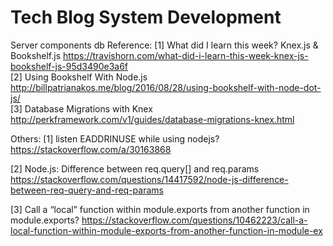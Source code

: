 # Tech Blog System Development
Server components
db
Reference:
[1] What did I learn this week? Knex.js & Bookshelf.js https://travishorn.com/what-did-i-learn-this-week-knex-js-bookshelf-js-95d3490e3a6f <br>
[2] Using Bookshelf With Node.js
http://billpatrianakos.me/blog/2016/08/28/using-bookshelf-with-node-dot-js/ <br>
[3] Database Migrations with Knex
http://perkframework.com/v1/guides/database-migrations-knex.html




Others:
[1] listen EADDRINUSE while using nodejs?
https://stackoverflow.com/a/30163868 <br>

[2] 
Node.js: Difference between req.query[] and req.params
https://stackoverflow.com/questions/14417592/node-js-difference-between-req-query-and-req-params <br>

[3] Call a “local” function within module.exports from another function in module.exports?
https://stackoverflow.com/questions/10462223/call-a-local-function-within-module-exports-from-another-function-in-module-ex
  
